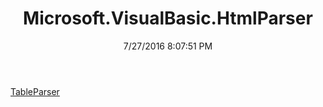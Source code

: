 ﻿---
title: Microsoft.VisualBasic.HtmlParser
date: 7/27/2016 8:07:51 PM
---

[TableParser](T-Microsoft.VisualBasic.HtmlParser.TableParser.html)

